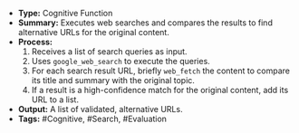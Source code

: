 - **Type:** Cognitive Function
- **Summary:** Executes web searches and compares the results to find alternative URLs for the original content.
- **Process:**
    1.  Receives a list of search queries as input.
    2.  Uses `google_web_search` to execute the queries.
    3.  For each search result URL, briefly `web_fetch` the content to compare its title and summary with the original topic.
    4.  If a result is a high-confidence match for the original content, add its URL to a list.
- **Output:** A list of validated, alternative URLs.
- **Tags:** #Cognitive, #Search, #Evaluation